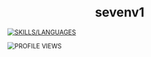 <h1 align="center">sevenv1</h1>

[![SKILLS/LANGUAGES](https://skillicons.dev/icons?i=js,html,css,ts,py,go,php,css)](https://skillicons.dev)

![PROFILE VIEWS](https://komarev.com/ghpvc/?username=sevenv1&color=FF0000&style=for-the-badge)
